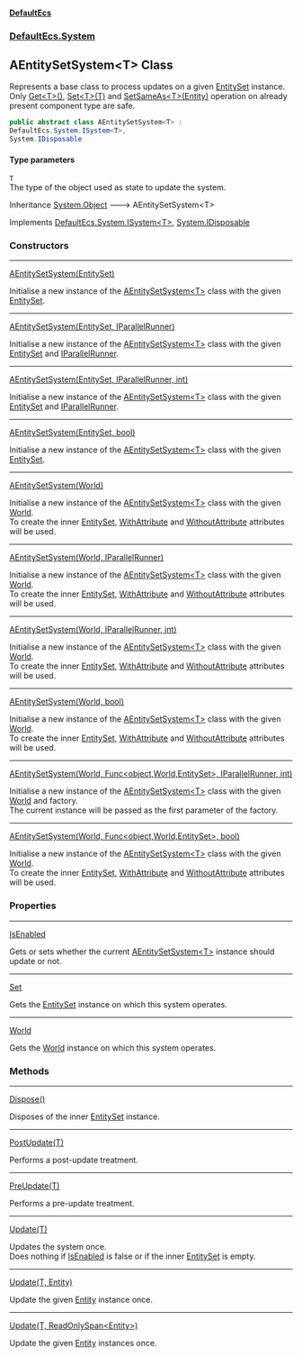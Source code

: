 #### [DefaultEcs](index.md 'index')
### [DefaultEcs.System](index.md#DefaultEcs_System 'DefaultEcs.System')
## AEntitySetSystem&lt;T&gt; Class
Represents a base class to process updates on a given [EntitySet](EntitySet.md 'DefaultEcs.EntitySet') instance.  
Only [Get&lt;T&gt;()](Entity_Get_T_().md 'DefaultEcs.Entity.Get&lt;T&gt;()'), [Set&lt;T&gt;(T)](Entity_Set_T_(T).md 'DefaultEcs.Entity.Set&lt;T&gt;(T)') and [SetSameAs&lt;T&gt;(Entity)](Entity_SetSameAs_T_(Entity).md 'DefaultEcs.Entity.SetSameAs&lt;T&gt;(DefaultEcs.Entity)') operation on already present component type are safe.  
```csharp
public abstract class AEntitySetSystem<T> :
DefaultEcs.System.ISystem<T>,
System.IDisposable
```
#### Type parameters
<a name='DefaultEcs_System_AEntitySetSystem_T__T'></a>
`T`  
The type of the object used as state to update the system.
  

Inheritance [System.Object](https://docs.microsoft.com/en-us/dotnet/api/System.Object 'System.Object') &#129106; AEntitySetSystem&lt;T&gt;  

Implements [DefaultEcs.System.ISystem&lt;](ISystem_T_.md 'DefaultEcs.System.ISystem&lt;T&gt;')[T](AEntitySetSystem_T_.md#DefaultEcs_System_AEntitySetSystem_T__T 'DefaultEcs.System.AEntitySetSystem&lt;T&gt;.T')[&gt;](ISystem_T_.md 'DefaultEcs.System.ISystem&lt;T&gt;'), [System.IDisposable](https://docs.microsoft.com/en-us/dotnet/api/System.IDisposable 'System.IDisposable')  
### Constructors

***
[AEntitySetSystem(EntitySet)](AEntitySetSystem_T__AEntitySetSystem(EntitySet).md 'DefaultEcs.System.AEntitySetSystem&lt;T&gt;.AEntitySetSystem(DefaultEcs.EntitySet)')

Initialise a new instance of the [AEntitySetSystem&lt;T&gt;](AEntitySetSystem_T_.md 'DefaultEcs.System.AEntitySetSystem&lt;T&gt;') class with the given [EntitySet](EntitySet.md 'DefaultEcs.EntitySet').  

***
[AEntitySetSystem(EntitySet, IParallelRunner)](AEntitySetSystem_T__AEntitySetSystem(EntitySet_IParallelRunner).md 'DefaultEcs.System.AEntitySetSystem&lt;T&gt;.AEntitySetSystem(DefaultEcs.EntitySet, DefaultEcs.Threading.IParallelRunner)')

Initialise a new instance of the [AEntitySetSystem&lt;T&gt;](AEntitySetSystem_T_.md 'DefaultEcs.System.AEntitySetSystem&lt;T&gt;') class with the given [EntitySet](EntitySet.md 'DefaultEcs.EntitySet') and [IParallelRunner](IParallelRunner.md 'DefaultEcs.Threading.IParallelRunner').  

***
[AEntitySetSystem(EntitySet, IParallelRunner, int)](AEntitySetSystem_T__AEntitySetSystem(EntitySet_IParallelRunner_int).md 'DefaultEcs.System.AEntitySetSystem&lt;T&gt;.AEntitySetSystem(DefaultEcs.EntitySet, DefaultEcs.Threading.IParallelRunner, int)')

Initialise a new instance of the [AEntitySetSystem&lt;T&gt;](AEntitySetSystem_T_.md 'DefaultEcs.System.AEntitySetSystem&lt;T&gt;') class with the given [EntitySet](EntitySet.md 'DefaultEcs.EntitySet') and [IParallelRunner](IParallelRunner.md 'DefaultEcs.Threading.IParallelRunner').  

***
[AEntitySetSystem(EntitySet, bool)](AEntitySetSystem_T__AEntitySetSystem(EntitySet_bool).md 'DefaultEcs.System.AEntitySetSystem&lt;T&gt;.AEntitySetSystem(DefaultEcs.EntitySet, bool)')

Initialise a new instance of the [AEntitySetSystem&lt;T&gt;](AEntitySetSystem_T_.md 'DefaultEcs.System.AEntitySetSystem&lt;T&gt;') class with the given [EntitySet](EntitySet.md 'DefaultEcs.EntitySet').  

***
[AEntitySetSystem(World)](AEntitySetSystem_T__AEntitySetSystem(World).md 'DefaultEcs.System.AEntitySetSystem&lt;T&gt;.AEntitySetSystem(DefaultEcs.World)')

Initialise a new instance of the [AEntitySetSystem&lt;T&gt;](AEntitySetSystem_T_.md 'DefaultEcs.System.AEntitySetSystem&lt;T&gt;') class with the given [World](AEntitySetSystem_T__World.md 'DefaultEcs.System.AEntitySetSystem&lt;T&gt;.World').  
To create the inner [EntitySet](EntitySet.md 'DefaultEcs.EntitySet'), [WithAttribute](WithAttribute.md 'DefaultEcs.System.WithAttribute') and [WithoutAttribute](WithoutAttribute.md 'DefaultEcs.System.WithoutAttribute') attributes will be used.  

***
[AEntitySetSystem(World, IParallelRunner)](AEntitySetSystem_T__AEntitySetSystem(World_IParallelRunner).md 'DefaultEcs.System.AEntitySetSystem&lt;T&gt;.AEntitySetSystem(DefaultEcs.World, DefaultEcs.Threading.IParallelRunner)')

Initialise a new instance of the [AEntitySetSystem&lt;T&gt;](AEntitySetSystem_T_.md 'DefaultEcs.System.AEntitySetSystem&lt;T&gt;') class with the given [World](AEntitySetSystem_T__World.md 'DefaultEcs.System.AEntitySetSystem&lt;T&gt;.World').  
To create the inner [EntitySet](EntitySet.md 'DefaultEcs.EntitySet'), [WithAttribute](WithAttribute.md 'DefaultEcs.System.WithAttribute') and [WithoutAttribute](WithoutAttribute.md 'DefaultEcs.System.WithoutAttribute') attributes will be used.  

***
[AEntitySetSystem(World, IParallelRunner, int)](AEntitySetSystem_T__AEntitySetSystem(World_IParallelRunner_int).md 'DefaultEcs.System.AEntitySetSystem&lt;T&gt;.AEntitySetSystem(DefaultEcs.World, DefaultEcs.Threading.IParallelRunner, int)')

Initialise a new instance of the [AEntitySetSystem&lt;T&gt;](AEntitySetSystem_T_.md 'DefaultEcs.System.AEntitySetSystem&lt;T&gt;') class with the given [World](AEntitySetSystem_T__World.md 'DefaultEcs.System.AEntitySetSystem&lt;T&gt;.World').  
To create the inner [EntitySet](EntitySet.md 'DefaultEcs.EntitySet'), [WithAttribute](WithAttribute.md 'DefaultEcs.System.WithAttribute') and [WithoutAttribute](WithoutAttribute.md 'DefaultEcs.System.WithoutAttribute') attributes will be used.  

***
[AEntitySetSystem(World, bool)](AEntitySetSystem_T__AEntitySetSystem(World_bool).md 'DefaultEcs.System.AEntitySetSystem&lt;T&gt;.AEntitySetSystem(DefaultEcs.World, bool)')

Initialise a new instance of the [AEntitySetSystem&lt;T&gt;](AEntitySetSystem_T_.md 'DefaultEcs.System.AEntitySetSystem&lt;T&gt;') class with the given [World](AEntitySetSystem_T__World.md 'DefaultEcs.System.AEntitySetSystem&lt;T&gt;.World').  
To create the inner [EntitySet](EntitySet.md 'DefaultEcs.EntitySet'), [WithAttribute](WithAttribute.md 'DefaultEcs.System.WithAttribute') and [WithoutAttribute](WithoutAttribute.md 'DefaultEcs.System.WithoutAttribute') attributes will be used.  

***
[AEntitySetSystem(World, Func&lt;object,World,EntitySet&gt;, IParallelRunner, int)](AEntitySetSystem_T__AEntitySetSystem(World_Func_object_World_EntitySet__IParallelRunner_int).md 'DefaultEcs.System.AEntitySetSystem&lt;T&gt;.AEntitySetSystem(DefaultEcs.World, System.Func&lt;object,DefaultEcs.World,DefaultEcs.EntitySet&gt;, DefaultEcs.Threading.IParallelRunner, int)')

Initialise a new instance of the [AEntitySetSystem&lt;T&gt;](AEntitySetSystem_T_.md 'DefaultEcs.System.AEntitySetSystem&lt;T&gt;') class with the given [World](AEntitySetSystem_T__World.md 'DefaultEcs.System.AEntitySetSystem&lt;T&gt;.World') and factory.  
The current instance will be passed as the first parameter of the factory.  

***
[AEntitySetSystem(World, Func&lt;object,World,EntitySet&gt;, bool)](AEntitySetSystem_T__AEntitySetSystem(World_Func_object_World_EntitySet__bool).md 'DefaultEcs.System.AEntitySetSystem&lt;T&gt;.AEntitySetSystem(DefaultEcs.World, System.Func&lt;object,DefaultEcs.World,DefaultEcs.EntitySet&gt;, bool)')

Initialise a new instance of the [AEntitySetSystem&lt;T&gt;](AEntitySetSystem_T_.md 'DefaultEcs.System.AEntitySetSystem&lt;T&gt;') class with the given [World](AEntitySetSystem_T__World.md 'DefaultEcs.System.AEntitySetSystem&lt;T&gt;.World').  
To create the inner [EntitySet](EntitySet.md 'DefaultEcs.EntitySet'), [WithAttribute](WithAttribute.md 'DefaultEcs.System.WithAttribute') and [WithoutAttribute](WithoutAttribute.md 'DefaultEcs.System.WithoutAttribute') attributes will be used.  
### Properties

***
[IsEnabled](AEntitySetSystem_T__IsEnabled.md 'DefaultEcs.System.AEntitySetSystem&lt;T&gt;.IsEnabled')

Gets or sets whether the current [AEntitySetSystem&lt;T&gt;](AEntitySetSystem_T_.md 'DefaultEcs.System.AEntitySetSystem&lt;T&gt;') instance should update or not.  

***
[Set](AEntitySetSystem_T__Set.md 'DefaultEcs.System.AEntitySetSystem&lt;T&gt;.Set')

Gets the [EntitySet](EntitySet.md 'DefaultEcs.EntitySet') instance on which this system operates.  

***
[World](AEntitySetSystem_T__World.md 'DefaultEcs.System.AEntitySetSystem&lt;T&gt;.World')

Gets the [World](World.md 'DefaultEcs.World') instance on which this system operates.  
### Methods

***
[Dispose()](AEntitySetSystem_T__Dispose().md 'DefaultEcs.System.AEntitySetSystem&lt;T&gt;.Dispose()')

Disposes of the inner [EntitySet](EntitySet.md 'DefaultEcs.EntitySet') instance.  

***
[PostUpdate(T)](AEntitySetSystem_T__PostUpdate(T).md 'DefaultEcs.System.AEntitySetSystem&lt;T&gt;.PostUpdate(T)')

Performs a post-update treatment.  

***
[PreUpdate(T)](AEntitySetSystem_T__PreUpdate(T).md 'DefaultEcs.System.AEntitySetSystem&lt;T&gt;.PreUpdate(T)')

Performs a pre-update treatment.  

***
[Update(T)](AEntitySetSystem_T__Update(T).md 'DefaultEcs.System.AEntitySetSystem&lt;T&gt;.Update(T)')

Updates the system once.  
Does nothing if [IsEnabled](AEntitySetSystem_T__IsEnabled.md 'DefaultEcs.System.AEntitySetSystem&lt;T&gt;.IsEnabled') is false or if the inner [EntitySet](EntitySet.md 'DefaultEcs.EntitySet') is empty.  

***
[Update(T, Entity)](AEntitySetSystem_T__Update(T_Entity).md 'DefaultEcs.System.AEntitySetSystem&lt;T&gt;.Update(T, DefaultEcs.Entity)')

Update the given [Entity](Entity.md 'DefaultEcs.Entity') instance once.  

***
[Update(T, ReadOnlySpan&lt;Entity&gt;)](AEntitySetSystem_T__Update(T_ReadOnlySpan_Entity_).md 'DefaultEcs.System.AEntitySetSystem&lt;T&gt;.Update(T, System.ReadOnlySpan&lt;DefaultEcs.Entity&gt;)')

Update the given [Entity](Entity.md 'DefaultEcs.Entity') instances once.  
